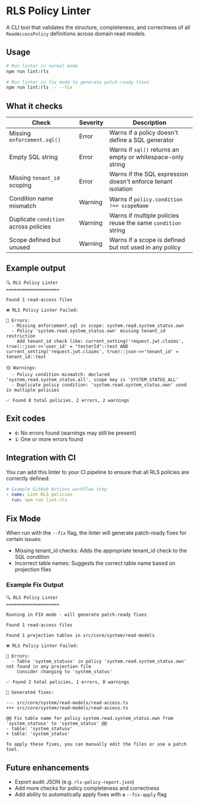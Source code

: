 # RLS Policy Linter

A CLI tool that validates the structure, completeness, and correctness of all `ReadAccessPolicy` definitions across domain read models.

## Usage

```bash
# Run linter in normal mode
npm run lint:rls

# Run linter in fix mode to generate patch-ready fixes
npm run lint:rls -- --fix
```

## What it checks

| Check                                    | Severity | Description                                                 |
| ---------------------------------------- | -------- | ----------------------------------------------------------- |
| Missing `enforcement.sql()`              | Error    | Warns if a policy doesn't define a SQL generator            |
| Empty SQL string                         | Error    | Warns if `sql()` returns an empty or whitespace-only string |
| Missing `tenant_id` scoping              | Error    | Warns if the SQL expression doesn't enforce tenant isolation|
| Condition name mismatch                  | Warning  | Warns if `policy.condition !== scopeName`                   |
| Duplicate `condition` across policies    | Warning  | Warns if multiple policies reuse the same `condition` string|
| Scope defined but unused                 | Warning  | Warns if a scope is defined but not used in any policy      |

## Example output

```
🔍 RLS Policy Linter
====================

Found 1 read-access files

❌ RLS Policy Linter Failed:

🔴 Errors:
  - Missing enforcement.sql in scope: system.read.system_status.own
  - Policy 'system.read.system_status.own' missing tenant_id restriction
    Add tenant_id check like: current_setting('request.jwt.claims', true)::json->>'user_id' = "testerId"::text AND current_setting('request.jwt.claims', true)::json->>'tenant_id' = tenant_id::text

🟡 Warnings:
  - Policy condition mismatch: declared 'system.read.system_status.all', scope key is 'SYSTEM_STATUS_ALL'
  - Duplicate policy condition: 'system.read.system_status.own' used in multiple policies

✅ Found 8 total policies, 2 errors, 2 warnings
```

## Exit codes

- `0`: No errors found (warnings may still be present)
- `1`: One or more errors found

## Integration with CI

You can add this linter to your CI pipeline to ensure that all RLS policies are correctly defined:

```yaml
# Example GitHub Actions workflow step
- name: Lint RLS policies
  run: npm run lint:rls
```

## Fix Mode

When run with the `--fix` flag, the linter will generate patch-ready fixes for certain issues:

- Missing tenant_id checks: Adds the appropriate tenant_id check to the SQL condition
- Incorrect table names: Suggests the correct table name based on projection files

### Example Fix Output

```
🔍 RLS Policy Linter
====================

Running in FIX mode - will generate patch-ready fixes

Found 1 read-access files

Found 1 projection tables in src/core/system/read-models

❌ RLS Policy Linter Failed:

🔴 Errors:
  - Table 'system_statusx' in policy 'system.read.system_status.own' not found in any projection file
    Consider changing to 'system_status'

✅ Found 2 total policies, 1 errors, 0 warnings

🔧 Generated fixes:

--- src/core/system/read-models/read-access.ts
+++ src/core/system/read-models/read-access.ts

@@ Fix table name for policy system.read.system_status.own from 'system_statusx' to 'system_status' @@
- table: 'system_statusx'
+ table: 'system_status'

To apply these fixes, you can manually edit the files or use a patch tool.
```

## Future enhancements

- Export audit JSON (e.g. `rls-policy-report.json`)
- Add more checks for policy completeness and correctness
- Add ability to automatically apply fixes with a `--fix-apply` flag
